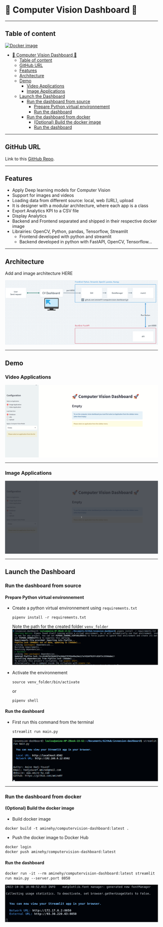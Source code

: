 # :rocket: Computer Vision Dashboard :rocket:

---

## Table of content

[![Docker image](https://img.shields.io/badge/-Docker%20image-black?logo=docker)](https://hub.docker.com/repository/docker/aminehy/computervision-dashboard)

- [:rocket: Computer Vision Dashboard :rocket:](#rocket-computer-vision-dashboard-rocket)
  - [Table of content](#table-of-content)
  - [GitHub URL](#github-url)
  - [Features](#features)
  - [Architecture](#architecture)
  - [Demo](#demo)
    - [Video Applications](#video-applications)
    - [Image Applications](#image-applications)
  - [Launch the Dashboard](#launch-the-dashboard)
    - [Run the dashboard from source](#run-the-dashboard-from-source)
      - [Prepare Python virtual environnement](#prepare-python-virtual-environnement)
      - [Run the dashboard](#run-the-dashboard)
    - [Run the dashboard from docker](#run-the-dashboard-from-docker)
      - [(Optional) Build the docker image](#optional-build-the-docker-image)
      - [Run the dashboard](#run-the-dashboard-1)

---

## GitHub URL

Link to this [GitHub Repo](https://github.com/amineHY/computervision-dashboard.git).


---

## Features

- Apply Deep learning models for Computer Vision
- Support for images and videos
- Loading data from different source: local, web (URL), upload
- It is designer with a modular architecture, where each app is a class
- Export Analytics KPI to a CSV file
- Display Analytics
- Backend and Frontend separated and shipped in their respective docker image
- Librairies: OpenCV, Python, pandas, Tensorflow, Streamlit
  - Frontend developed with python and streamlit
  - Backend developed in python with FastAPI, OpenCV, Tensorflow...

---

## Architecture

Add and image architecture HERE

![image](images/2022-11-01-12-51-37.png)

---

## Demo

### Video Applications

![image](images/Peek%202022-11-06%2019-48_video_app.gif)

<!-- - Object Detection
  ![image](images/Peek%202022-10-31%2018-44.gif)

- Heatmap Motion Detection
  ![image](images/Peek%202022-10-31%2018-38.gif) -->

---

### Image Applications

![](images/Peek%202022-11-06%2019-46_image_applications.gif)

<!-- - Object detection
  ![image](images/2022-10-31-18-29-24.png)
- Face detection
  ![image](images/2022-10-31-18-32-05.png)
- Face detection with blurring
  ![image](images/2022-10-31-18-33-04.png)

- Face Mask Detection
  ![image](images/2022-10-31-18-34-00.png) -->

---

## Launch the Dashboard

### Run the dashboard from source

#### Prepare Python virtual environnement

- Create a python virtual environnement using `requirements.txt`

  ```shell
  pipenv install -r requirements.txt
  ```

  Note the path for the created folder `venv_folder`
  ![image](images/2022-10-31-17-22-27.png)

- Activate the environnement

  ```shell
  source venv_folder/bin/activate
  ```

  or

  ```shell
  pipenv shell
  ```

#### Run the dashboard

- First run this command from the terminal

  ```shell
  streamlit run main.py
  ```

  ![image](images/2022-10-31-17-16-59.png)

---

### Run the dashboard from docker

#### (Optional) Build the docker image

- Build docker image

```shell
docker build -t aminehy/computervision-dashboard:latest .
```

- Push the docker image to Docker Hub

```shell
docker login
docker push aminehy/computervision-dashboard:latest
```

#### Run the dashboard

```shell
docker run -it --rm aminehy/computervision-dashboard:latest streamlit run main.py --server.port 8050
```

![image](images/2022-10-31-19-41-52.png)
